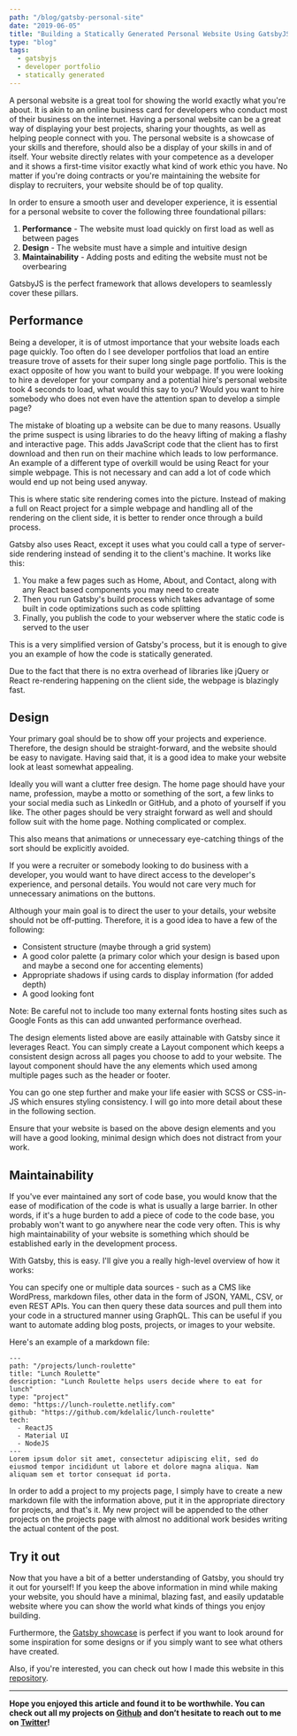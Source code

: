 ```yaml
---
path: "/blog/gatsby-personal-site"
date: "2019-06-05"
title: "Building a Statically Generated Personal Website Using GatsbyJS"
type: "blog"
tags: 
  - gatsbyjs
  - developer portfolio
  - statically generated
---
```

A personal website is a great tool for showing the world exactly what you're about. It is akin to an online business card for developers who conduct most of their business on the internet. Having a personal website can be a great way of displaying your best projects, sharing your thoughts, as well as helping people connect with you. The personal website is a showcase of your skills and therefore, should also be a display of your skills in and of itself. Your website directly relates with your competence as a developer and it shows a first-time visitor exactly what kind of work ethic you have. No matter if you're doing contracts or you're maintaining the website for display to recruiters, your website should be of top quality.

In order to ensure a smooth user and developer experience, it is essential for a personal website to cover the following three foundational pillars:

  1. __Performance__ - The website must load quickly on first load as well as between pages
  2. __Design__ - The website must have a simple and intuitive design
  3. __Maintainability__ - Adding posts and editing the website must not be overbearing

GatsbyJS is the perfect framework that allows developers to seamlessly cover these pillars.

## Performance

Being a developer, it is of utmost importance that your website loads each page quickly. Too often do I see developer portfolios that load an entire treasure trove of assets for their super long single page portfolio. This is the exact opposite of how you want to build your webpage. If you were looking to hire a developer for your company and a potential hire's personal website took 4 seconds to load, what would this say to you? Would you want to hire somebody who does not even have the attention span to develop a simple page?

The mistake of bloating up a website can be due to many reasons. Usually the prime suspect is using libraries to do the heavy lifting of making a flashy and interactive page. This adds JavaScript code that the client has to first download and then run on their machine which leads to low performance. An example of a different type of overkill would be using React for your simple webpage. This is not necessary and can add a lot of code which would end up not being used anyway.

This is where static site rendering comes into the picture. Instead of making a full on React project for a simple webpage and handling all of the rendering on the client side, it is better to render once through a build process.

Gatsby also uses React, except it uses what you could call a type of server-side rendering instead of sending it to the client's machine. It works like this:

  1. You make a few pages such as Home, About, and Contact, along with any React based components you may need to create
  2. Then you run Gatsby's build process which takes advantage of some built in code optimizations such as code splitting
  3. Finally, you publish the code to your webserver where the static code is served to the user

This is a very simplified version of Gatsby's process, but it is enough to give you an example of how the code is statically generated.

Due to the fact that there is no extra overhead of libraries like jQuery or React re-rendering happening on the client side, the webpage is blazingly fast.

## Design

Your primary goal should be to show off your projects and experience. Therefore, the design should be straight-forward, and the website should be easy to navigate. Having said that, it is a good idea to make your website look at least somewhat appealing.

Ideally you will want a clutter free design. The home page should have your name, profession, maybe a motto or something of the sort, a few links to your social media such as LinkedIn or GitHub, and a photo of yourself if you like. The other pages should be very straight forward as well and should follow suit with the home page. Nothing complicated or complex.

This also means that animations or unnecessary eye-catching things of the sort should be explicitly avoided.

If you were a recruiter or somebody looking to do business with a developer, you would want to have direct access to the developer's experience, and personal details. You would not care very much for unnecessary animations on the buttons.

Although your main goal is to direct the user to your details, your website should not be off-putting. Therefore, it is a good idea to have a few of the following:

- Consistent structure (maybe through a grid system)
- A good color palette (a primary color which your design is based upon and maybe a second one for accenting elements)
- Appropriate shadows if using cards to display information (for added depth)
- A good looking font

Note: Be careful not to include too many external fonts hosting sites such as Google Fonts as this can add unwanted performance overhead.

The design elements listed above are easily attainable with Gatsby since it leverages React. You can simply create a Layout component which keeps a consistent design across all pages you choose to add to your website. The layout component should have the any elements which used among multiple pages such as the header or footer.

You can go one step further and make your life easier with SCSS or CSS-in-JS which ensures styling consistency. I will go into more detail about these in the following section.

Ensure that your website is based on the above design elements and you will have a good looking, minimal design which does not distract from your work.

## Maintainability

If you've ever maintained any sort of code base, you would know that the ease of modification of the code is what is usually a large barrier. In other words, if it's a huge burden to add a piece of code to the code base, you probably won't want to go anywhere near the code very often. This is why high maintainability of your website is something which should be established early in the development process.

With Gatsby, this is easy. I'll give you a really high-level overview of how it works:

You can specify one or multiple data sources - such as a CMS like WordPress, markdown files, other data in the form of JSON, YAML, CSV, or even REST APIs. You can then query these data sources and pull them into your code in a structured manner using GraphQL. This can be useful if you want to automate adding blog posts, projects, or images to your website.

Here's an example of a markdown file:

```
---
path: "/projects/lunch-roulette"
title: "Lunch Roulette"
description: "Lunch Roulette helps users decide where to eat for lunch"
type: "project"
demo: "https://lunch-roulette.netlify.com"
github: "https://github.com/kdelalic/lunch-roulette"
tech:
  - ReactJS
  - Material UI
  - NodeJS
---
Lorem ipsum dolor sit amet, consectetur adipiscing elit, sed do eiusmod tempor incididunt ut labore et dolore magna aliqua. Nam aliquam sem et tortor consequat id porta.
```

In order to add a project to my projects page, I simply have to create a new markdown file with the information above, put it in the appropriate directory for projects, and that's it. My new project will be appended to the other projects on the projects page with almost no additional work besides writing the actual content of the post.

## Try it out

Now that you have a bit of a better understanding of Gatsby, you should try it out for yourself! If you keep the above information in mind while making your website, you should have a minimal, blazing fast, and easily updatable website where you can show the world what kinds of things you enjoy building.

Furthermore, the [Gatsby showcase](https://www.gatsbyjs.org/showcase/) is perfect if you want to look around for some inspiration for some designs or if you simply want to see what others have created.

Also, if you're interested, you can check out how I made this website in this [repository](https://github.com/kdelalic/karlodelalic-gatsby).

---
__Hope you enjoyed this article and found it to be worthwhile. You can check out all my projects on [Github](https://github.com/kdelalic) and don’t hesitate to reach out to me on [Twitter](https://twitter.com/karlodelalic)!__
